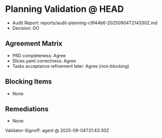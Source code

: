 # Planning Validation @ HEAD

- Audit Report: reports/audit-planning-c9f44b6-20250904T214330Z.md
- Decision: GO

## Agreement Matrix
- PRD completeness: Agree
- Slices.yaml correctness: Agree
- Tasks acceptance refinement later: Agree (non-blocking)

## Blocking Items
- None

## Remediations
- None

Validator-Signoff: agent @ 2025-09-04T21:43:30Z